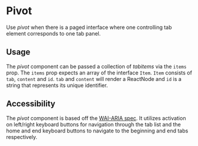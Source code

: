 # Pivot
Use *pivot* when there is a paged interface where one controlling tab element corresponds to one tab panel.

## Usage
The *pivot* component can be passed a collection of *tabitems* via the `items` prop. The `items` prop expects an array of the interface `Item`. `Item` consists of `tab`, `content` and `id`. `tab` and `content` will render a ReactNode and `id` is a string that represents its unique identifier.

## Accessibility
The *pivot* component is based off the [WAI-ARIA spec](https://www.w3.org/TR/wai-aria-practices-1.1/#tabpanel). It utilizes activation on left/right keyboard buttons for navigation through the tab list and the home and end keyboard buttons to navigate to the beginning and end tabs respectively.
